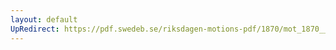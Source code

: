```yaml
---
layout: default
UpRedirect: https://pdf.swedeb.se/riksdagen-motions-pdf/1870/mot_1870__ak__00037/mot_1870__ak__00037_001.pdf
---
```

